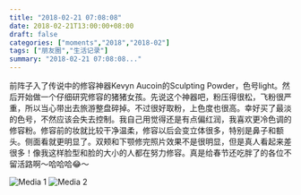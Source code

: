 ```yaml
---
title: "2018-02-21 07:08:08"
date: 2018-02-21T13:00:00+08:00
draft: false
categories: ["moments","2018","2018-02"]
tags: ["朋友圈","生活记录"]
summary: "2018-02-21 07:08:08..."
---
```


前阵子入了传说中的修容神器Kevyn Aucoin的Sculpting Powder，色号light。然后开始做一个仔细研究修容的猪猪女孩。先说这个神器吧，粉压得很松，飞粉很严重，所以当心带出去旅游整盘碎掉。不过很好取粉，上色度也很高。幸好买了最淡的色号，不然应该会失去控制。我自己用觉得还是有点偏红润，我喜欢更冷色调的修容粉。修容前的妆就比较干净温柔，修容以后会变立体很多，特别是鼻子和额头。侧面看就更明显了。双颊和下颚修完照片效果不是很明显，但是真人看起来差很多！像我这样脸型和脸的大小的人都在努力修容。真是给春节还吃胖了的各位不留活路啊～哈哈哈😂～

![Media 1](/Moments/photos/2018-02-21/201802210708080.jpg)
![Media 2](/Moments/photos/2018-02-21/201802210708081.jpg)

